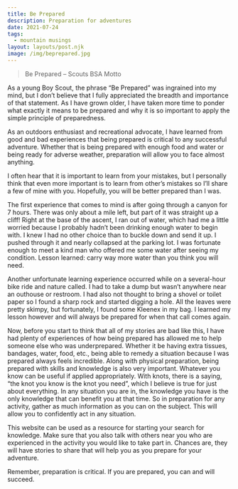 ```yaml
---
title: Be Prepared
description: Preparation for adventures
date: 2021-07-24
tags:
  - mountain musings
layout: layouts/post.njk
image: /img/beprepared.jpg
---
```


>Be Prepared – Scouts BSA Motto

As a young Boy Scout, the phrase “Be Prepared” was ingrained into my mind, but I don’t believe that I fully appreciated the breadth and importance of that statement. As I have grown older, I have taken more time to ponder what exactly it means to be prepared and why it is so important to apply the simple principle of preparedness.

As an outdoors enthusiast and recreational advocate, I have learned from good and bad experiences that being prepared is critical to any successful adventure. Whether that is being prepared with enough food and water or being ready for adverse weather, preparation will allow you to face almost anything. 

I often hear that it is important to learn from your mistakes, but I personally think that even more important is to learn from other’s mistakes so I’ll share a few of mine with you. Hopefully, you will be better prepared than I was. 

The first experience that comes to mind is after going through a canyon for 7 hours. There was only about a mile left, but part of it was straight up a cliff! Right at the base of the ascent, I ran out of water, which had me a little worried because I probably hadn’t been drinking enough water to begin with. I knew I had no other choice than to buckle down and send it up. I pushed through it and nearly collapsed at the parking lot. I was fortunate enough to meet a kind man who offered me some water after seeing my condition. Lesson learned: carry way more water than you think you will need. 

Another unfortunate learning experience occurred while on a several-hour bike ride and nature called. I had to take a dump but wasn’t anywhere near an outhouse or restroom. I had also not thought to bring a shovel or toilet paper so I found a sharp rock and started digging a hole. All the leaves were pretty skimpy, but fortunately, I found some Kleenex in my bag. I learned my lesson however and will always be prepared for when that call comes again. 

Now, before you start to think that all of my stories are bad like this, I have had plenty of experiences of how being prepared has allowed me to help someone else who was underprepared. Whether it be having extra tissues, bandages, water, food, etc., being able to remedy a situation because I was prepared always feels incredible. Along with physical preparation, being prepared with skills and knowledge is also very important. Whatever you know can be useful if applied appropriately. With knots, there is a saying, “the knot you know is the knot you need”, which I believe is true for just about everything. In any situation you are in, the knowledge you have is the only knowledge that can benefit you at that time. So in preparation for any activity, gather as much information as you can on the subject. This will allow you to confidently act in any situation.

This website can be used as a resource for starting your search for knowledge. Make sure that you also talk with others near you who are experienced in the activity you would like to take part in. Chances are, they will have stories to share that will help you as you prepare for your adventure.

Remember, preparation is critical. If you are prepared, you can and will succeed. 